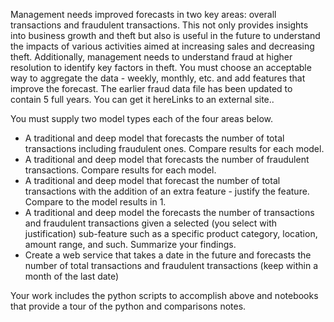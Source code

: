 Management needs improved forecasts in two key areas: overall transactions and fraudulent transactions.  This not only provides insights into business growth and theft but also is useful in the future to understand the impacts of various activities aimed at increasing sales and decreasing theft.  Additionally, management needs to understand fraud at higher resolution to identify key factors in theft.  You must choose an acceptable way to aggregate the data - weekly, monthly, etc. and add features that improve the forecast.  The earlier fraud data file has been updated to contain 5 full years.   You can get it hereLinks to an external site..

You must supply two model types each of the four areas below.

- A traditional and deep model that forecasts the number of total transactions including fraudulent ones.  Compare results for each model.
- A traditional and deep model that forecasts the number of fraudulent transactions. Compare results for each model.
- A traditional and deep model that forecast the number of total transactions with the addition of an extra feature - justify the feature.  Compare to the model results in 1.
- A traditional and deep model the forecasts the number of transactions and fraudulent transactions given a selected (you select with justification) sub-feature such as a specific product category, location, amount range, and such.  Summarize your findings.
- Create a web service that takes a date in the future and forecasts the number of total transactions and fraudulent transactions (keep within a month of the last date)

Your work includes the python scripts to accomplish above and notebooks that provide a tour of the python and comparisons notes.